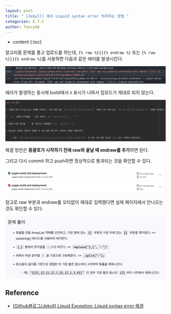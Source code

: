 ```yaml
---
layout: post
title: " [Jekyll] 에서 Liquid syntax error 처리하는 방법 "
categories: E.T.C
author: fancy96
---
```

* content
{:toc}


알고리즘 문제를 풀고 업로드를 하는데, `{% raw %}{{{% endraw %}` 또는 `{% raw %}}}{% endraw %}`를 사용하면 다음과 같은 에러를 발생시킨다.

![](/assets/img/etc/etc-liquid-syntax-error-1.png)

에러가 발생하는 동시에 build에서 `X` 표시가 나와서 업로드가 제대로 되지 않는다.

![](/assets/img/etc/etc-liquid-syntax-error-2.png)

해결 방안은 **중괄호가 시작하기 전에 raw와 끝날 때 endraw를 추가**하면 된다.

그리고 다시 commit 하고 push하면 정상적으로 통과되는 것을 확인할 수 있다.

![](/assets/img/etc/etc-liquid-syntax-error-3.png)

참고로 raw 부분과 endraw를 오타없이 제대로 입력했다면 실제 페이지에서 안나오는 것도 확인할 수 있다.

![](/assets/img/etc/etc-liquid-syntax-error-4.png)


## Reference

* [[Github블로그/Jekyll] Liquid Exception: Liquid syntax error 해결](https://iamheesoo.github.io/blog/gitblog-sol-jekyll02)
